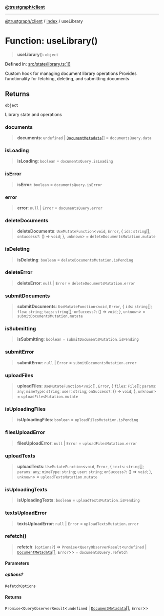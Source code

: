 [**@trustgraph/client**](../../README.md)

***

[@trustgraph/client](../../README.md) / [index](../README.md) / useLibrary

# Function: useLibrary()

> **useLibrary**(): `object`

Defined in: [src/state/library.ts:16](https://github.com/trustgraph-ai/trustgraph-ts-client/blob/dd779923b4eaffccd17ba61aaee70d2766e28e49/src/state/library.ts#L16)

Custom hook for managing document library operations
Provides functionality for fetching, deleting, and submitting documents

## Returns

`object`

Library state and operations

### documents

> **documents**: `undefined` \| [`DocumentMetadata`](../interfaces/DocumentMetadata.md)[] = `documentsQuery.data`

### isLoading

> **isLoading**: `boolean` = `documentsQuery.isLoading`

### isError

> **isError**: `boolean` = `documentsQuery.isError`

### error

> **error**: `null` \| `Error` = `documentsQuery.error`

### deleteDocuments

> **deleteDocuments**: `UseMutateFunction`\<`void`, `Error`, \{ `ids`: `string`[]; `onSuccess?`: () => `void`; \}, `unknown`\> = `deleteDocumentsMutation.mutate`

### isDeleting

> **isDeleting**: `boolean` = `deleteDocumentsMutation.isPending`

### deleteError

> **deleteError**: `null` \| `Error` = `deleteDocumentsMutation.error`

### submitDocuments

> **submitDocuments**: `UseMutateFunction`\<`void`, `Error`, \{ `ids`: `string`[]; `flow`: `string`; `tags`: `string`[]; `onSuccess?`: () => `void`; \}, `unknown`\> = `submitDocumentsMutation.mutate`

### isSubmitting

> **isSubmitting**: `boolean` = `submitDocumentsMutation.isPending`

### submitError

> **submitError**: `null` \| `Error` = `submitDocumentsMutation.error`

### uploadFiles

> **uploadFiles**: `UseMutateFunction`\<`void`[], `Error`, \{ `files`: `File`[]; `params`: `any`; `mimeType`: `string`; `user`: `string`; `onSuccess?`: () => `void`; \}, `unknown`\> = `uploadFilesMutation.mutate`

### isUploadingFiles

> **isUploadingFiles**: `boolean` = `uploadFilesMutation.isPending`

### filesUploadError

> **filesUploadError**: `null` \| `Error` = `uploadFilesMutation.error`

### uploadTexts

> **uploadTexts**: `UseMutateFunction`\<`void`, `Error`, \{ `texts`: `string`[]; `params`: `any`; `mimeType`: `string`; `user`: `string`; `onSuccess?`: () => `void`; \}, `unknown`\> = `uploadTextsMutation.mutate`

### isUploadingTexts

> **isUploadingTexts**: `boolean` = `uploadTextsMutation.isPending`

### textsUploadError

> **textsUploadError**: `null` \| `Error` = `uploadTextsMutation.error`

### refetch()

> **refetch**: (`options?`) => `Promise`\<`QueryObserverResult`\<`undefined` \| [`DocumentMetadata`](../interfaces/DocumentMetadata.md)[], `Error`\>\> = `documentsQuery.refetch`

#### Parameters

##### options?

`RefetchOptions`

#### Returns

`Promise`\<`QueryObserverResult`\<`undefined` \| [`DocumentMetadata`](../interfaces/DocumentMetadata.md)[], `Error`\>\>
